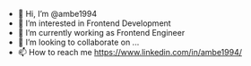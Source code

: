 - 👋 Hi, I’m @ambe1994
- 👀 I’m interested in Frontend Development
- 🌱 I’m currently working as Frontend Engineer
- 💞️ I’m looking to collaborate on ...
- 📫 How to reach me https://www.linkedin.com/in/ambe1994/

<!---
ambe1994/ambe1994 is a ✨ special ✨ repository because its `README.md` (this file) appears on your GitHub profile.
You can click the Preview link to take a look at your changes.
--->
